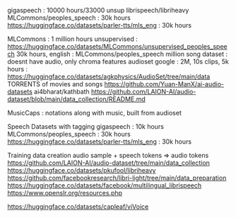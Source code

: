 gigaspeech : 10000 hours/33000 unsup
librispeech/libriheavy
MLCommons/peoples_speech : 30k hours
https://huggingface.co/datasets/parler-tts/mls_eng : 30k hours


MLCommons : 1 million hours unsupervised : https://huggingface.co/datasets/MLCommons/unsupervised_peoples_speech
30k hours, english : MLCommons/peoples_speech
million song dataset : doesnt have audio, only chroma features
audioset google : 2M, 10s clips, 5k hours : https://huggingface.co/datasets/agkphysics/AudioSet/tree/main/data
TORRENTS of movies and songs
https://github.com/Yuan-ManX/ai-audio-datasets
ai4bharat/kathbath
https://github.com/LAION-AI/audio-dataset/blob/main/data_collection/README.md

MusicCaps : notations along with music, built from audioset

Speech Datasets with tagging
    gigaspeech : 10k hours 
    MLCommons/peoples_speech : 30k hours
    https://huggingface.co/datasets/parler-tts/mls_eng : 30k hours

Training data creation
audio sample + speech tokens => audio tokens
https://github.com/LAION-AI/audio-dataset/tree/main/data_collection
https://huggingface.co/datasets/pkufool/libriheavy
https://github.com/facebookresearch/libri-light/tree/main/data_preparation
https://huggingface.co/datasets/facebook/multilingual_librispeech
https://www.openslr.org/resources.php

https://huggingface.co/datasets/capleaf/viVoice